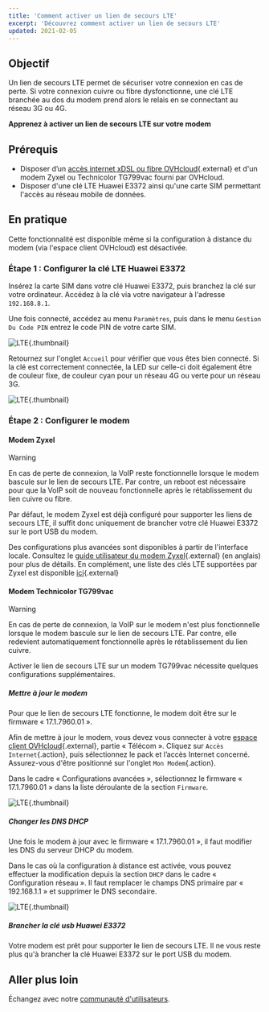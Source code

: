 ```yaml
---
title: 'Comment activer un lien de secours LTE'
excerpt: 'Découvrez comment activer un lien de secours LTE'
updated: 2021-02-05
---
```


## Objectif

Un lien de secours LTE permet de sécuriser votre connexion en cas de perte. Si votre connexion cuivre ou fibre dysfonctionne, une clé LTE branchée au dos du modem prend alors le relais en se connectant au réseau 3G ou 4G.

**Apprenez à activer un lien de secours LTE sur votre modem**

## Prérequis

- Disposer d’un [accès internet xDSL ou fibre OVHcloud](https://www.ovhtelecom.fr/offre-internet/){.external} et d'un modem Zyxel ou Technicolor TG799vac fourni par OVHcloud.
- Disposer d'une clé LTE Huawei E3372 ainsi qu'une carte SIM permettant l'accès au réseau mobile de données.

## En pratique

Cette fonctionnalité est disponible même si la configuration à distance du modem (via l'espace client OVHcloud) est désactivée.

### Étape 1 : Configurer la clé LTE Huawei E3372

Insérez la carte SIM dans votre clé Huawei E3372, puis branchez la clé sur votre ordinateur. Accédez à la clé via votre navigateur à l'adresse `192.168.8.1`.

Une fois connecté, accédez au menu `Paramètres`, puis dans le menu `Gestion Du Code PIN` entrez le code PIN de votre carte SIM.

![LTE](images/lte-step1-1.png){.thumbnail}

Retournez sur l'onglet `Accueil` pour vérifier que vous êtes bien connecté. Si la clé est correctement connectée, la LED sur celle-ci doit également être de couleur fixe, de couleur cyan pour un réseau 4G ou verte pour un réseau 3G.

![LTE](images/lte-step1-2.png){.thumbnail}

### Étape 2 : Configurer le modem

#### Modem Zyxel

> [!warning]
>
> En cas de perte de connexion, la VoIP reste fonctionnelle lorsque le modem bascule sur le lien de secours LTE. Par contre, un reboot est nécessaire pour que la VoIP soit de nouveau fonctionnelle après le rétablissement du lien cuivre ou fibre.
>

Par défaut, le modem Zyxel est déjà configuré pour supporter les liens de secours LTE, il suffit donc uniquement de brancher votre clé Huawei E3372 sur le port USB du modem.

Des configurations plus avancées sont disponibles à partir de l'interface locale. Consultez le [guide utilisateur du modem Zyxel](http://files.isp.ovh.net/zyxel/VMG8825-T50K_V5.13_5.50-1.pdf){.external} (en anglais) pour plus de détails.
En complément, une liste des clés LTE supportées par Zyxel est disponible [ici](http://files.isp.ovh.net/zyxel/LTE_dongle_supportList.pdf){.external}

#### Modem Technicolor TG799vac

> [!warning]
>
> En cas de perte de connexion, la VoIP sur le modem n'est plus fonctionnelle lorsque le modem bascule sur le lien de secours LTE. Par contre, elle redevient automatiquement fonctionnelle après le rétablissement du lien cuivre.
>

Activer le lien de secours LTE sur un modem TG799vac nécessite quelques configurations supplémentaires.

##### **Mettre à jour le modem**

Pour que le lien de secours LTE fonctionne, le modem doit être sur le firmware « 17.1.7960.01 ».

Afin de mettre à jour le modem, vous devez vous connecter à votre [espace client OVHcloud](https://www.ovh.com/auth/?action=gotomanager&from=https://www.ovh.com/fr/&ovhSubsidiary=fr){.external}, partie « Télécom ». Cliquez sur `Accès Internet`{.action}, puis sélectionnez le pack et l’accès Internet concerné. Assurez-vous d'être positionné sur l'onglet `Mon Modem`{.action}.

Dans le cadre « Configurations avancées », sélectionnez le firmware « 17.1.7960.01 » dans la liste déroulante de la section `Firmware`.

![LTE](images/lte-step2b-1.png){.thumbnail}

##### **Changer les DNS DHCP**

Une fois le modem à jour avec le firmware « 17.1.7960.01 », il faut modifier les DNS du serveur DHCP du modem.

Dans le cas où la configuration à distance est activée, vous pouvez effectuer la modification depuis la section `DHCP` dans le cadre « Configuration réseau ». Il faut remplacer le champs DNS primaire par « 192.168.1.1 »  et supprimer le DNS secondaire.

![LTE](images/lte-step2b-2.png){.thumbnail}

##### **Brancher la clé usb Huawei E3372**

Votre modem est prêt pour supporter le lien de secours LTE. Il ne vous reste plus qu'à brancher la clé Huawei E3372 sur le port USB du modem.

## Aller plus loin

Échangez avec notre [communauté d'utilisateurs](/links/community).
